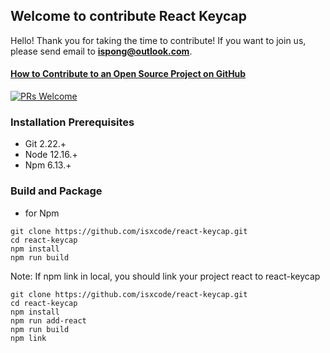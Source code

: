## Welcome to contribute React Keycap

Hello! Thank you for taking the time to contribute! If you want to join us, please send email to **ispong@outlook.com**.

#### [How to Contribute to an Open Source Project on GitHub](https://egghead.io/series/how-to-contribute-to-an-open-source-project-on-github)

[![PRs Welcome](https://img.shields.io/badge/PRs-welcome-brightgreen.svg?style=flat-square)](http://makeapullrequest.com)

### Installation Prerequisites

- Git 2.22.+
- Node 12.16.+
- Npm 6.13.+

### Build and Package

- for Npm

```shell script
git clone https://github.com/isxcode/react-keycap.git
cd react-keycap
npm install
npm run build
```

Note: If npm link in local, you should link your project react to react-keycap

```shell script
git clone https://github.com/isxcode/react-keycap.git
cd react-keycap
npm install
npm run add-react
npm run build
npm link
```